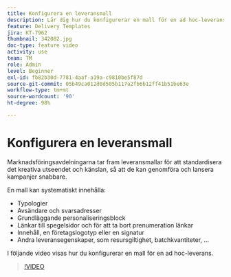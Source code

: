 ```yaml
---
title: Konfigurera en leveransmall
description: Lär dig hur du konfigurerar en mall för en ad hoc-leverans.
feature: Delivery Templates
jira: KT-7962
thumbnail: 342082.jpg
doc-type: feature video
activity: use
team: TM
role: Admin
level: Beginner
exl-id: fb82b30d-7781-4aaf-a19a-c9810be5f87d
source-git-commit: 05b49ca012d0d505b117a2fb6b12ff41b51be63e
workflow-type: tm+mt
source-wordcount: '90'
ht-degree: 98%

---
```


# Konfigurera en leveransmall

Marknadsföringsavdelningarna tar fram leveransmallar för att standardisera det kreativa utseendet och känslan, så att de kan genomföra och lansera kampanjer snabbare.

En mall kan systematiskt innehålla:

* Typologier
* Avsändare och svarsadresser
* Grundläggande personaliseringsblock
* Länkar till spegelsidor och för att ta bort prenumeration länkar
* Innehåll, en företagslogotyp eller en signatur
* Andra leveransegenskaper, som resursgiltighet, batchkvantiteter, ...

I följande video visas hur du konfigurerar en mall för en ad hoc-leverans.

>[!VIDEO](https://video.tv.adobe.com/v/342082?quality=12&learn=on)
